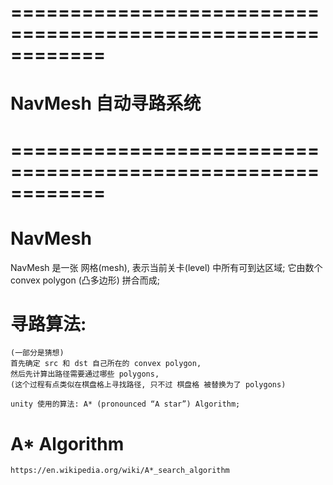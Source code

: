 # ============================================================ #
#                 NavMesh 自动寻路系统
# ============================================================ #


# NavMesh 
NavMesh 是一张 网格(mesh), 表示当前关卡(level) 中所有可到达区域;
它由数个 convex polygon (凸多边形) 拼合而成;


# 寻路算法:
    (一部分是猜想)
    首先确定 src 和 dst 自己所在的 convex polygon, 
    然后先计算出路径需要通过哪些 polygons, 
    (这个过程有点类似在棋盘格上寻找路径, 只不过 棋盘格 被替换为了 polygons)

    unity 使用的算法: A* (pronounced “A star”) Algorithm;


#  A* Algorithm
    https://en.wikipedia.org/wiki/A*_search_algorithm




































